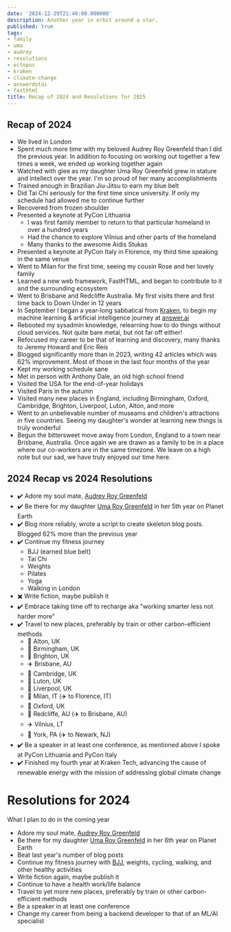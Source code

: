 ```yaml
---
date: '2024-12-29T21:40:00.000000'
description: Another year in orbit around a star.
published: true
tags:
- family
- uma
- audrey 
- resolutions
- octopus
- kraken
- climate-change
- answerdotai
- fasthtml
title: Recap of 2024 and Resolutions for 2025
---
```


## Recap of 2024

- We lived in London
- Spent much more time with my beloved Audrey Roy Greenfeld than I did the previous year. In addition to focusing on working out together a few times a week, we ended up working together again
- Watched with glee as my daughter Uma Roy Greenfeld grew in stature and intellect over the year. I'm so proud of her many accomplishments
- Trained enough in Brazilian Jiu-Jitsu to earn my blue belt
- Did Tai Chi seriously for the first time since university. If only my schedule had allowed me to continue further 
- Recovered from frozen shoulder
- Presented a keynote at PyCon Lithuania
    - I was first family member to return to that particular homeland in over a hundred years
    - Had the chance to explore Vilnius and other parts of the homeland
    - Many thanks to the awesome Aidis Stukas
- Presented a keynote at PyCon Italy in Florence, my third time speaking in the same venue
- Went to Milan for the first time, seeing my cousin Rose and her lovely family
- Learned a new web framework, FastHTML, and began to contribute to it and the surrounding ecosystem
- Went to Brisbane and Redcliffe Australia. My first visits there and first time back to Down Under in 12 years
- In September I began a year-long sabbatical from [Kraken](https://kraken.tech/), to begin my machine learning & artificial intelligence journey at [answer.ai](https://www.answer.ai/)
- Rebooted my sysadmin knowledge, relearning how to do things without cloud services. Not quite bare metal, but not far off either!
- Refocused my career to be that of learning and discovery, many thanks to Jeremy Howard and Eric Reis
- Blogged significantly more than in 2023, writing 42 articles which was 62% improvement. Most of those in the last four months of the year
- Kept my working schedule sane
- Met in person with Anthony Dale, an old high school friend
- Visited the USA for the end-of-year holidays
- Visited Paris in the autumn
- Visited many new places in England, including Birmingham, Oxford, Cambridge, Brighton, Liverpool, Luton, Alton, and more
- Went to an unbelievable number of museams and children's attractions in five countries. Seeing my daughter's wonder at learning new things is truly wonderful
- Begun the bittersweet move away from London, England to a town near Brisbane, Australia. Once again we are drawn as a family to be in a place where our co-workers are in the same timezone. We leave on a high note but our sad, we have truly enjoyed our time here.

## 2024 Recap vs 2024 Resolutions

- ✔️ Adore my soul mate, [Audrey Roy Greenfeld](https://audrey.feldroy.com/)
- ✔️ Be there for my daughter [Uma Roy Greenfeld](/tags/uma) in her 5th year on Planet Earth
- ✔️ Blog more reliably, wrote a script to create skeleton blog posts. Blogged 62% more than the previous year
- ✔️ Continue my fitness journey
    - BJJ (earned blue belt)
    - Tai Chi
    - Weights
    - Pilates
    - Yoga
    - Walking in London
- ✖️ Write fiction, maybe publish it
- ✔️ Embrace taking time off to recharge aka "working smarter less not harder more"
- ✔️ Travel to new places, preferably by train or other carbon-efficient methods
    - 🚄 Alton, UK
    - 🚄 Birmingham, UK
    - 🚄 Brighton, UK 
    - ✈️ Brisbane, AU
    - 🚄 Cambridge, UK
    - 🚄 Luton, UK
    - 🚄 Liverpool, UK
    - 🚄 Milan, IT (✈️ to Florence, IT)
    - 🚄 Oxford, UK
    - 🚄 Redcliffe, AU (✈️ to Brisbane, AU)
    - ✈️ Vilnius, LT
    - 🚄 York, PA (✈️ to Newark, NJ)
- ✔️ Be a speaker in at least one conference, as mentioned above I spoke at PyCon Lithuania and PyCon Italy
- ✔️ Finished my fourth year at Kraken Tech, advancing the cause of renewable energy with the mission of addressing global climate change

# Resolutions for 2024

What I plan to do in the coming year

- Adore my soul mate, [Audrey Roy Greenfeld](https://audrey.feldroy.com/)
- Be there for my daughter [Uma Roy Greenfeld](/tags/uma) in her 6th year on Planet Earth
- Beat last year's number of blog posts
- Continue my fitness journey with [BJJ](/tags/bjj), weights, cycling, walking, and other healthy activities
- Write fiction again, maybe publish it
- Continue to have a health work/life balance
- Travel to yet more new places, preferably by train or other carbon-efficient methods
- Be a speaker in at least one conference
- Change my career from being a backend developer to that of an ML/AI specialist